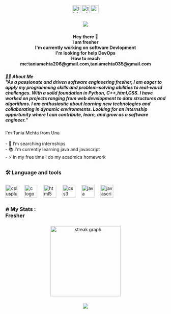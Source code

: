 <br clear="both">

<div align="center">
  <img height="-96" src=""C:\Users\neeru\Desktop\pics\pics\my pic.png""  />
</div>

###

<div align="center">
  <img src="https://img.shields.io/static/v1?message=LinkedIn&logo=linkedin&label=&color=0077B5&logoColor=white&labelColor=&style=for-the-badge" height="25" alt="linkedin logo"  />
  <img src="https://img.shields.io/static/v1?message=Twitter&logo=twitter&label=&color=1DA1F2&logoColor=white&labelColor=&style=for-the-badge" height="25" alt="twitter logo"  />
  <img src="https://img.shields.io/static/v1?message=Gmail&logo=gmail&label=&color=D14836&logoColor=white&labelColor=&style=for-the-badge" height="25" alt="gmail logo"  />
</div>

###

<div align="center">
  <img src="https://visitor-badge.laobi.icu/badge?page_id=taniamehta09.taniamehta09&left_text=10"  />
</div>

###

<h4 align="center">Hey there 👋<br>I am fresher<br>I'm currently working on software Devlopment<br>I'm looking for help DevOps<br>How to reach me:taniamehta206@gmail.com,taniamehta035@gmail.com</h4>

###

<h5 align="left">👩‍💻  About Me<br>"As a passionate and driven software engineering fresher, I am eager to apply my programming skills and problem-solving abilities to real-world challenges. With a solid foundation in Python, C++,html,CSS. I have worked on projects ranging from web development to data structures and algorithms. I am enthusiastic about learning new technologies and collaborating in dynamic environments. Looking for an internship opportunity where I can contribute, learn, and grow as a software engineer."</h5>

###

<p align="left">I'm Tania Mehta from Una<br><br>- 🔭 I’m searching internships <br>- 📚 I'm currently learning java and javascript<br>- ⚡ In my free time I do my acadmics homework</p>

###

<h3 align="left">🛠 Language and tools</h3>

###

<div align="left">
  <img src="https://cdn.jsdelivr.net/gh/devicons/devicon/icons/cplusplus/cplusplus-original.svg" height="40" alt="cplusplus logo"  />
  <img width="12" />
  <img src="https://cdn.jsdelivr.net/gh/devicons/devicon/icons/c/c-original.svg" height="40" alt="c logo"  />
  <img width="12" />
  <img src="https://cdn.jsdelivr.net/gh/devicons/devicon/icons/html5/html5-original.svg" height="40" alt="html5 logo"  />
  <img width="12" />
  <img src="https://cdn.jsdelivr.net/gh/devicons/devicon/icons/css3/css3-original.svg" height="40" alt="css3 logo"  />
  <img width="12" />
  <img src="https://cdn.jsdelivr.net/gh/devicons/devicon/icons/java/java-original.svg" height="40" alt="java logo"  />
  <img width="12" />
  <img src="https://cdn.jsdelivr.net/gh/devicons/devicon/icons/javascript/javascript-original.svg" height="40" alt="javascript logo"  />
</div>

###

<h3 align="left">🔥   My Stats :<br>Fresher</h3>

###

<div align="center">
  <img src="https://streak-stats.demolab.com?user=taniamehta09&locale=en&mode=daily&theme=dark&hide_border=false&border_radius=5&order=3" height="220" alt="streak graph"  />
</div>

###
<div align="center">
  <img src="https://profile-counter.glitch.me/taniamehta09/count.svg?"  />
</div>

###
